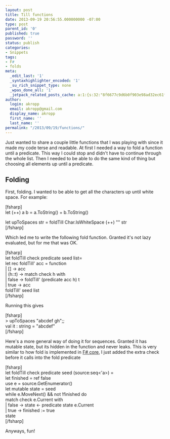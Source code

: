 ```yaml
---
layout: post
title: Till functions
date: 2013-09-19 20:56:55.000000000 -07:00
type: post
parent_id: '0'
published: true
password: ''
status: publish
categories:
- Snippets
tags:
- F#
- folds
meta:
  _edit_last: '1'
  _syntaxhighlighter_encoded: '1'
  _su_rich_snippet_type: none
  _wpas_done_all: '1'
  _jetpack_related_posts_cache: a:1:{s:32:"8f6677c9d6b0f903e98ad32ec61f8deb";a:2:{s:7:"expires";i:1557131303;s:7:"payload";a:3:{i:0;a:1:{s:2:"id";i:4365;}i:1;a:1:{s:2:"id";i:4131;}i:2;a:1:{s:2:"id";i:4077;}}}}
author:
  login: akropp
  email: akropp@gmail.com
  display_name: akropp
  first_name: ''
  last_name: ''
permalink: "/2013/09/19/functions/"
---
```

Just wanted to share a couple little functions that I was playing with since it made my code terse and readable. At first I needed a way to fold a function until a predicate. This way I could stop and didn't have to continue through the whole list. Then I needed to be able to do the same kind of thing but choosing all elements up until a predicate.

## Folding

First, folding. I wanted to be able to get all the characters up until white space. For example:

[fsharp]  
let (++) a b = a.ToString() + b.ToString()

let upToSpaces str = foldTill Char.IsWhiteSpace (++) "" str  
[/fsharp]

Which led me to write the following fold function. Granted it's not lazy evaluated, but for me that was OK.

[fsharp]  
let foldTill check predicate seed list=  
 let rec foldTill' acc = function  
 | [] -\> acc  
 | (h::t) -\> match check h with  
 | false -\> foldTill' (predicate acc h) t  
 | true -\> acc  
 foldTill' seed list  
[/fsharp]

Running this gives

[fsharp]  
\> upToSpaces "abcdef gh";;  
val it : string = "abcdef"  
[/fsharp]

Here's a more general way of doing it for sequences. Granted it has mutable state, but its hidden in the function and never leaks. This is very similar to how fold is implemented in [F# core](https://github.com/fsharp/fsharp/blob/master/src/fsharp/FSharp.Core/seq.fs#L1042), I just added the extra check before it calls into the fold predicate

[fsharp]  
let foldTill check predicate seed (source:seq\<'a\>) =  
 let finished = ref false  
 use e = source.GetEnumerator()  
 let mutable state = seed  
 while e.MoveNext() && not !finished do  
 match check e.Current with  
 | false -\> state \<- predicate state e.Current  
 | true -\> finished := true  
 state  
[/fsharp]

Anyways, fun!

